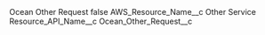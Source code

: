 <?xml version="1.0" encoding="UTF-8"?>
<CustomMetadata xmlns="http://soap.sforce.com/2006/04/metadata" xmlns:xsi="http://www.w3.org/2001/XMLSchema-instance" xmlns:xsd="http://www.w3.org/2001/XMLSchema">
    <label>Ocean Other Request</label>
    <protected>false</protected>
    <values>
        <field>AWS_Resource_Name__c</field>
        <value xsi:type="xsd:string">Other Service</value>
    </values>
    <values>
        <field>Resource_API_Name__c</field>
        <value xsi:type="xsd:string">Ocean_Other_Request__c</value>
    </values>
</CustomMetadata>
